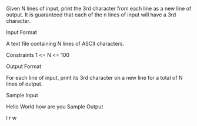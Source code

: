 Given N lines of input, print the 3rd character from each line as a new line of output. It is guaranteed that each of the n lines of input will have a 3rd character.

Input Format

A text file containing N lines of ASCII characters.

Constraints
1 <= N <= 100

Output Format

For each line of input, print its 3rd character on a new line for a total of N lines of output.

Sample Input

Hello
World
how are you
Sample Output

l
r
w
